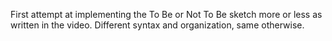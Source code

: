 First attempt at implementing the To Be or Not To Be sketch more or less as written in the video. Different syntax and organization, same otherwise.